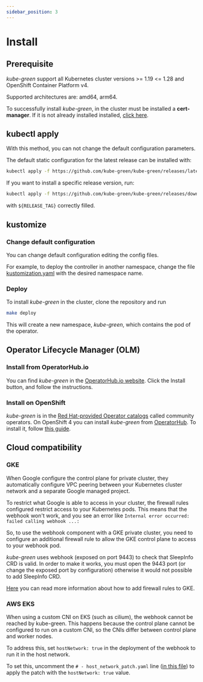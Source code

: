 ```yaml
---
sidebar_position: 3
---
```


# Install

## Prerequisite

*kube-green* support all Kubernetes cluster versions >= 1.19 <= 1.28 and OpenShift Container Platform v4.

Supported architectures are: amd64, arm64.

To successfully install *kube-green*, in the cluster must be installed a **cert-manager**. If it is not already installed installed, [click here](https://cert-manager.io/docs/installation/).

## kubectl apply

With this method, you can not change the default configuration parameters.

The default static configuration for the latest release can be installed with:

```sh
kubectl apply -f https://github.com/kube-green/kube-green/releases/latest/download/kube-green.yaml
```

If you want to install a specific release version, run:

```sh
kubectl apply -f https://github.com/kube-green/kube-green/releases/download/${RELEASE_TAG}/kube-green.yaml
```

with `${RELEASE_TAG}` correctly filled.

## kustomize

### Change default configuration

You can change default configuration editing the config files.

For example, to deploy the controller in another namespace, change the file [kustomization.yaml](https://github.com/kube-green/kube-green/blob/main/config/default/kustomization.yaml#L2) with the desired namespace name.

### Deploy

To install *kube-green* in the cluster, clone the repository and run

```bash
make deploy
```

This will create a new namespace, *kube-green*, which contains the pod of the operator.

## Operator Lifecycle Manager (OLM)

### Install from OperatorHub.io

You can find *kube-green* in the [OperatorHub.io website](https://operatorhub.io/operator/kube-green). Click the Install button, and follow the instructions.

### Install on OpenShift

*kube-green* is in the [Red Hat-provided Operator catalogs](https://docs.openshift.com/container-platform/4.9/operators/understanding/olm-rh-catalogs.html) called community operators. On OpenShift 4 you can install *kube-green* from [OperatorHub](https://docs.openshift.com/container-platform/4.9/operators/understanding/olm-understanding-operatorhub.html). To install it, follow [this guide](https://docs.openshift.com/container-platform/4.9/operators/admin/olm-adding-operators-to-cluster.html).

## Cloud compatibility

### GKE

When Google configure the control plane for private cluster, they automatically configure VPC peering between your Kubernetes cluster network and a separate Google managed project.

To restrict what Google is able to access in your cluster, the firewall rules configured restrict access to your Kubernetes pods. This means that the webhook won't work, and you see an error like `Internal error occurred: failed calling webhook ...:`

So, to use the webhook component with a GKE private cluster, you need to configure an additional firewall rule to allow the GKE control plane to access to your webhook pod.

*kube-green* uses webhook (exposed on port 9443) to check that SleepInfo CRD is valid. In order to make it works, you must open the 9443 port (or change the exposed port by configuration) otherwise it would not possible to add SleepInfo CRD.

[Here](https://cloud.google.com/kubernetes-engine/docs/how-to/private-clusters#add_firewall_rules) you can read more information about how to add firewall rules to GKE.

### AWS EKS

When using a custom CNI on EKS (such as cilium), the webhook cannot be reached by kube-green. This happens because the control plane cannot be configured to run on a custom CNI, so the CNIs differ between control plane and worker nodes.

To address this, set `hostNetwork: true` in the deployment of the webhook to run it in the host network.

To set this, uncomment the `# - host_network_patch.yaml` line ([in this file](https://github.com/kube-green/kube-green/blob/main/config/default/kustomization.yaml)) to apply the patch with the `hostNetwork: true` value.
